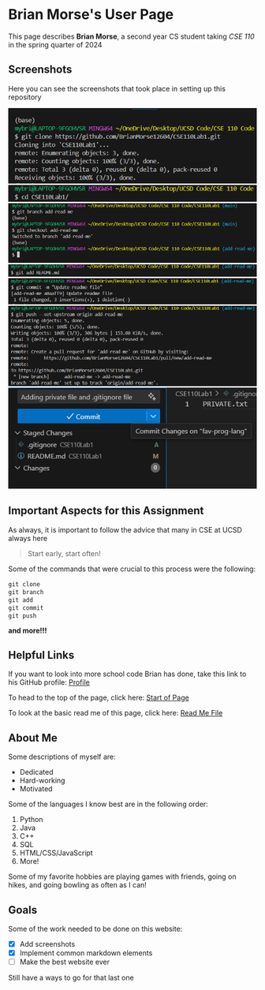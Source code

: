 # Brian Morse's User Page

This page describes **Brian Morse**, a second year CS student taking *CSE 110* in the spring quarter of 2024

## Screenshots

Here you can see the screenshots that took place in setting up this repository

![Git Clone](screenshots/Screenshot%202024-04-03%20120815.png)
![Change Directory](screenshots/Screenshot%202024-04-03%20121035.png)
![Branch Set Up](screenshots/Screenshot%202024-04-03%20121225.png)
![Adding Readme](screenshots/Screenshot%202024-04-03%20121330.png)
![Committing](screenshots/Screenshot%202024-04-03%20121408.png)
![Pushing](screenshots/Screenshot%202024-04-03%20123416.png)
![VS Code](screenshots/Screenshot%202024-04-03%20124211.png)

## Important Aspects for this Assignment

As always, it is important to follow the advice that many in CSE at UCSD always here

> Start early, start often!

Some of the commands that were crucial to this process were the following:
```
git clone
git branch
git add
git commit
git push
```

**and more!!!**

## Helpful Links

If you want to look into more school code Brian has done, take this link to his GitHub profile: [Profile](https://github.com/BrianMorse12604)

To head to the top of the page, click here: [Start of Page](#brian-morses-user-page)

To look at the basic read me of this page, click here: [Read Me File](README.md)

## About Me

Some descriptions of myself are:
* Dedicated
* Hard-working
* Motivated

Some of the languages I know best are in the following order:
1. Python
2. Java
3. C++
4. SQL
5. HTML/CSS/JavaScript
6. More!

Some of my favorite hobbies are playing games with friends, going on hikes, and going bowling as often as I can!

## Goals

Some of the work needed to be done on this website:
- [x] Add screenshots
- [x] Implement common markdown elements
- [ ] Make the best website ever

Still have a ways to go for that last one